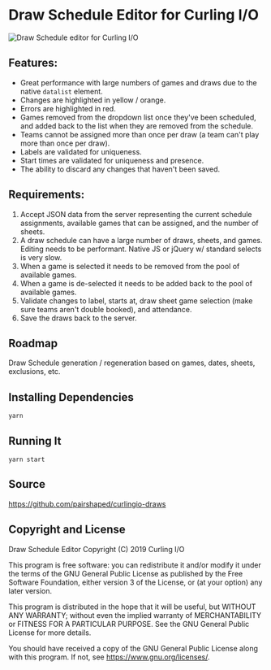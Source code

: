 # Draw Schedule Editor for Curling I/O

![Draw Schedule editor for Curling I/O](curlingio-draws.gif?raw=true "Draw Schedule editor for Curling I/O")

## Features:

* Great performance with large numbers of games and draws due to the native `datalist` element.
* Changes are highlighted in yellow / orange.
* Errors are highlighted in red.
* Games removed from the dropdown list once they've been scheduled, and added back to the list when they are removed from the schedule.
* Teams cannot be assigned more than once per draw (a team can't play more than once per draw).
* Labels are validated for uniqueness.
* Start times are validated for uniqueness and presence.
* The ability to discard any changes that haven't been saved.

## Requirements:

1. Accept JSON data from the server representing the current schedule assignments, available games that can be assigned, and the number of sheets.
2. A draw schedule can have a large number of draws, sheets, and games. Editing needs to be performant. Native JS or jQuery w/ standard selects is very slow.
3. When a game is selected it needs to be removed from the pool of available games.
4. When a game is de-selected it needs to be added back to the pool of available games.
5. Validate changes to label, starts at, draw sheet game selection (make sure teams aren't double booked), and attendance.
6. Save the draws back to the server.

## Roadmap

Draw Schedule generation / regeneration based on games, dates, sheets, exclusions, etc.

## Installing Dependencies

```
yarn
```

## Running It

```
yarn start
```

## Source
<https://github.com/pairshaped/curlingio-draws>

## Copyright and License

Draw Schedule Editor
Copyright (C) 2019 Curling I/O

This program is free software: you can redistribute it and/or modify
it under the terms of the GNU General Public License as published by
the Free Software Foundation, either version 3 of the License, or
(at your option) any later version.

This program is distributed in the hope that it will be useful,
but WITHOUT ANY WARRANTY; without even the implied warranty of
MERCHANTABILITY or FITNESS FOR A PARTICULAR PURPOSE.  See the
GNU General Public License for more details.

You should have received a copy of the GNU General Public License
along with this program.  If not, see <https://www.gnu.org/licenses/>.
